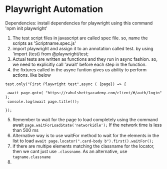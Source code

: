 # Playwright Automation

Dependencies: install dependencies for playwright using this command 'npm init playwright'

1) The test script files in javascript are called spec file. so, name the scripts as 'Scriptname.spec.js'
2) import playwright and assign it to an annotation called test. by using 'import {test} from @playwright/test;
3) Actual tests are written as functions and they run in async fashion. so, we need to explicitly call 'await' before each step in the function.
4) the fixtures called in the async funtion gives us ability to perform actions. like below
```
test.only("First Playwright test",async ( {page}) => {

 await page.goto( "https://rahulshettyacademy.com/client/#/auth/login" );
 console.log(await page.title());

});
```
5) Remember to wait for the page to load completely using the command await ```page.waitForLoadState('networkidle');``` If the network time is less than 500 ms
6) Alternative way is to use waitFor method to wait for the elements in the list to load ```await page.locator(".card-body b").first().waitFor();```
7) if there are multipe elements matching the classname for the locator, then we cant just use ```.classname```. As an alternative, use ```tagname.classname```
8) 
